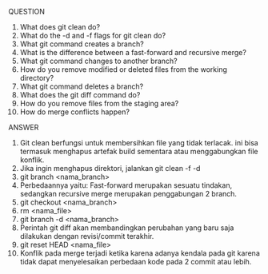QUESTION
1.  What does git clean do?
2.  What do the -d and -f flags for git clean do?
3.  What git command creates a branch?
4.  What is the difference between a fast-forward and recursive merge?
5.  What git command changes to another branch?
6.  How do you remove modified or deleted files from the working directory?
7.  What git command deletes a branch?
8.  What does the git diff command do?
9.  How do you remove files from the staging area?
10. How do merge conflicts happen?

ANSWER
1.  Git clean berfungsi untuk membersihkan file yang tidak terlacak. ini bisa termasuk menghapus
    artefak build sementara atau menggabungkan file konflik.
2.  Jika ingin menghapus direktori, jalankan git clean -f -d
3.  git branch <nama_branch>
4.  Perbedaannya yaitu: Fast-forward merupakan sesuatu tindakan, sedangkan recursive merge merupakan
    penggabungan 2 branch.
5.  git checkout <nama_branch>
6.  rm <nama_file>
7.  git branch -d <nama_branch>
8.  Perintah git diff akan membandingkan perubahan yang baru saja dilakukan dengan revisi/commit
    terakhir.
9.  git reset HEAD <nama_file>
10. Konflik pada merge terjadi ketika karena adanya kendala pada git karena tidak dapat
    menyelesaikan perbedaan kode pada 2 commit atau lebih.